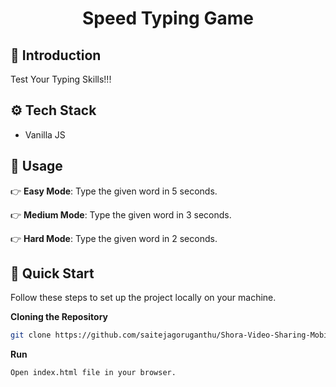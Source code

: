 <div align="center">
  <h1 align="center">Speed Typing Game</h1>
</div>

## <a name="introduction">🤖 Introduction</a>

Test Your Typing Skills!!!

## <a name="tech-stack">⚙️ Tech Stack</a>

- Vanilla JS

## <a name="usage">🔋 Usage</a>

👉 **Easy Mode**: Type the given word in 5 seconds.

👉 **Medium Mode**: Type the given word in 3 seconds.

👉 **Hard Mode**: Type the given word in 2 seconds.

## <a name="quick-start">🤸 Quick Start</a>

Follow these steps to set up the project locally on your machine.

**Cloning the Repository**

```bash
git clone https://github.com/saitejagoruganthu/Shora-Video-Sharing-Mobile-App.git
```
**Run**

```bash
Open index.html file in your browser.
```
